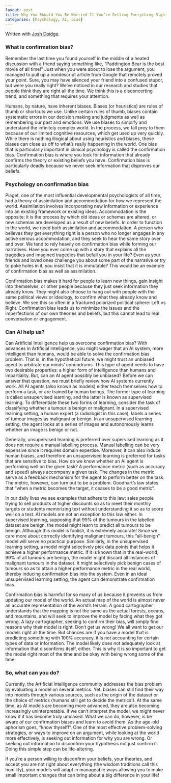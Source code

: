 ```yaml
---
layout: post
title: Why You Should You Be Worried If You’re Getting Everything Right All the Time
categories: [Psychology, AI, bias]
---
```


Written with [Josh Doidge](https://ca.linkedin.com/in/joshua-doidge-a4004a105).

### What is confirmation bias?

Remember the last time you found yourself in the middle of a heated discussion with a friend saying something like, “Paddington Bear is the best movie of all time!” Just when you were about to lose the argument, you managed to pull up a nondescript article from Google that remotely proved your point. Sure, you may have silenced your friend into a confused stupor, but were you really right? We’ve noticed in our research and studies that people think they are right all the time. We think this is a disconcerting trend, and something that requires your attention.

Humans, by nature, have inherent biases. Biases (or heuristics) are rules of thumb or shortcuts we use. Unlike certain rules of thumb, biases contain systematic errors in our decision making and judgments as well as remembering our past and emotions. We use biases to simplify and understand the infinitely complex world. In the process, we fall prey to them because of our limited cognitive resources, which get used up very quickly. While there is nothing illogical about using heuristics and biases, these biases can close us off to what’s really happening in the world.
One bias that is particularly important in clinical psychology is called the confirmation bias. Confirmation bias is where you look for information that already confirms the theory or existing beliefs you have. Confirmation bias is particularly deadly because we never seek information that disproves our beliefs.


### Psychology on confirmation bias

Piaget, one of the most influential developmental psychologists of all time, had a theory of assimilation and accommodation for how we represent the world. Assimilation involves incorporating new information or experience into an existing framework or existing ideas. Accommodation is the opposite: it is the process by which old ideas or schemas are altered, or new schemas are developed as a result of new beliefs. In order to function in the world, we need both assimilation and accommodation.
A person who believes they get everything right is a person who no longer engages in any active serious accommodation, and they seek to hear the same story over and over. We tend to rely heavily on confirmation bias while forming our narratives. Have you ever come up with a story that explains all the tragedies and imagined tragedies that befall you in your life? Even as your friends and loved ones challenge you about some part of the narrative or try to poke holes in it, you insist that it is immutable? This would be an example of confirmation bias as well as assimilation.

Confirmation bias makes it hard for people to learn new things, gain insight into themselves, or other people because they just seek information they already know. They might also choose to hang out with people with the same political views or ideology, to confirm what they already know and believe. We see this so often in a fractured polarized political sphere: Left vs Right. Confirmation bias leads us to minimize the issues and the imperfections of our own theories and beliefs, but this cannot lead to real conversation or engagement.

### Can AI help us?

Can Artificial Intelligence help us overcome confirmation bias? With advances in Artificial Intelligence, you might wager that an AI system, more intelligent than humans, would be able to solve the confirmation bias problem. That is, in the hypothetical future, we might trust an unbiased agent to arbitrate our minds’ conundrums. This type of agent needs to have two desirable properties: a higher form of intelligence than humans and impartiality. But, can an AI agent possibly be unbiased?
Before we can answer that question, we must briefly review how AI systems currently work. All AI agents (also known as models) either teach themselves how to perform a task, or are trained by human beings. The former type of learning is called unsupervised learning, and the latter is known as supervised learning. To differentiate these two forms of learning, consider the task of classifying whether a tumour is benign or malignant. In a supervised learning setting, a human expert (a radiologist in this case), labels a series of tumour images as malignant or benign. In an unsupervised learning setting, the agent looks at a series of images and autonomously learns whether an image is benign or not.

Generally, unsupervised learning is preferred over supervised learning as it does not require a manual labelling process. Manual labelling can be very expensive since it requires domain expertise. Moreover, it can also induce human biases, and therefore an unsupervised learning is preferred for tasks that are sensitive to bias.
How do we know whether an AI agent is performing well on the given task? A performance metric (such as accuracy and speed) always accompany a given task. The changes in the metric serve as a feedback mechanism for the agent to perform better on the task. The metric, however, can turn out to be a problem. Goodhart’s law states that “when a metric becomes the target, it ceases to be a good metric”.

In our daily lives we see examples that adhere to this law: sales people trying to sell products at higher discounts so as to meet their monthly targets or students memorizing text without understanding it so as to score well on a test.
AI models are not an exception to this law either. In supervised learning, supposing that 99% of the tumours in the labelled dataset are benign, the model might learn to predict all tumours to be benign. Although this model is foolish, it is extremely accurate! Since we care more about correctly identifying malignant tumours, this “all-benign” model will serve no practical purpose.
Similarly, in the unsupervised learning setting, a model might selectively pick data points that helps it achieve a higher performance metric. If it is known that in the real-world, 99% of all tumours are benign, the model might discard all instances of malignant tumours in the dataset. It might selectively pick benign cases of tumours so as to attain a higher performance metric in the real world, thereby inducing confirmation bias into the system. Even in an ideal unsupervised learning setting, the agent can demonstrate confirmation bias.

Confirmation bias is harmful for so many of us because it prevents us from updating our model of the world. An actual map of the world is almost never an accurate representation of the world’s terrain. A good cartographer understands that the mapping is not the same as the actual forests, oceans, and mountains, and will seek to improve the model by facing what they got wrong. A lazy cartographer, seeking to confirm their bias, will simply find reasons why their model is right.
Don’t get us wrong! We all want to get our models right all the time. But chances are if you have a model that is predicting something with 100% accuracy, it is not accounting for certain types of data or information. The model likely does not adequately look at information that disconfirms itself, either. This is why it is so important to get the model right most of the time and be okay with being wrong some of the time.

### So, what can you do?

Currently, the Artificial Intelligence community addresses the bias problem by evaluating a model on several metrics. Yet, biases can still find their way into models through various sources, such as the origin of the dataset or the choice of metrics (humans still get to decide the metrics!). At the same time, as AI models are becoming more advanced, they are also becoming increasingly uninterpretable. If we can’t interpret the model, we might never know if it has become truly unbiased.
What we can do, however, is be aware of our confirmation biases and learn to avoid them. As the age-old aphorism goes, “know thyself!”. One of the most effective problem-solving strategies, or ways to improve on an argument, while looking at the world more effectively, is seeking out information for why you are wrong. Or seeking out information to disconfirm your hypothesis not just confirm it. Doing this simple step can be life-altering.

If you’re a person willing to disconfirm your beliefs, your theories, and accept you are not right about everything (the wisdom traditions call this humility), your models will adapt in manageable ways allowing you to make small important changes that can bring about a big difference in your life!